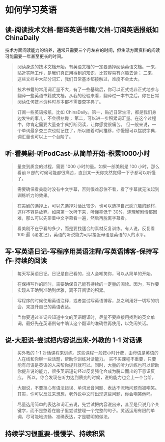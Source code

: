 # 如何学习英语

## 读-阅读技术文档-翻译英语书籍/文档-订阅英语报纸如ChinaDaily
技术方面阅读能力的培养，通常只需要三个月左右的时间，但生活方面资料的阅读可能需要一年甚至更长的时间。

> 阅读身边的技术文档开始，有英语文档的一定要选择阅读英语文档。一来，贴近实际工作，是我们真正用得到的知识，比较容易有兴趣去读；
> 二来，这些文档中大部分词汇，我们日常基本都接触过，难度不会太大。

> 技术书籍的常用词汇量不大，有了一些基础后，你可以正式或非正式地参与翻译一些英语书籍或文档。从我的经验来看，翻译过一本书之后，你在日常阅读任何技术资料时基本都不需要查字典了。

> 订阅一些英语报纸，比如 ChinaDaily。第一，贴近日常生活，都是我们身边发生的事儿，不会很枯燥；
> 第二，可以进一步积累词汇量。在这个过程中，你肯定需要大量查字典打断阅读，让你感觉很痛苦。
> 但一般来说，一个单词最多查三次也就记住了，所以随着时间推移，你慢慢可以摆脱字典，词汇量也可以上一个台阶了。

## 听-看美剧-听PodCast-从简单开始-积累1000小时
> 量变到质变的过程，需要 1000 小时的量。如果一部美剧是 100 小时，那么看前 9 部的时候可能都很痛苦，直到某一天你突然觉得一下子都可以听懂了。

> 需要确保看美剧时没有中文字幕，否则很难忍住不看，看了字幕就无法起到训练听力的效果。

> 在美剧的选择上，可以先选择对话比较少，也可以选择自己感兴趣的题材，这样不容易放弃。如果第一次听下来，听懂率低于 30%，连理解剧情都困难，那么可以先带着中文字幕看一遍，然后再脱离字幕看。

> 看美剧不在乎看的多少，而是要找适合的素材反复训练。有人说，反复看 100 遍《老友记》，英语的听说能力可以接近母语是英语的人的水平。

## 写-写英语日记-写程序用英语注释/写英语博客-保持写作-持续的阅读
> 每天写英语日记。日记是自己看的，没人会嘲笑你，可以从简单的开始。

> 在保持写作的同时，需要确保自己能有持续的一定量的阅读。因为，写作要实现从正确到准确到优雅，离不开阅读的积累。

> 写程序的时候使用英语注释，或者尝试写英语博客，总之利用好一切写的机会，来提升自己的英语表达。

> 当你要通过查词典知道中文的英语翻译时，尽量不要直接用找到的英文单词，最好先在英语例句中确认这个翻译的准确性再使用，以免闹笑话。

## 说-大胆说-尝试把内容说出来-外教的 1-1 对话课
> 买外教的 1-1 对话课程来训练。这些课程一般按小时计费，由母语是英语的人在线和你聊一些话题，帮助你训练对话能力。
> 买不买课程不重要，只要能有母语是英语的人来帮你提升就可以。同时，大量的听力训练也可以帮助你提升说的能力，很多英语短句经过反复强化会成为脱口而出的下意识反应。
> 所以，你会发现在听力达到质变的时候，说的能力也会上一个台阶。

> 大胆说，不要担心有语法错误、单词发音问题、表达不流畅问题而被嘲笑。其实，你可以反过来想想，老外说中文时出现这些问题，你会嘲笑他吗。

> 尽量选用简单的表达和词汇去说，先尝试把内容说出来，甚至是只说几个关键字，而不是憋着在脑子里尝试整理一个完整的句子。灵活运用有限的单词，尽可能地流畅、准确表达，才是聪明的做法。

## 持续学习很重要-慢慢学、持续积累